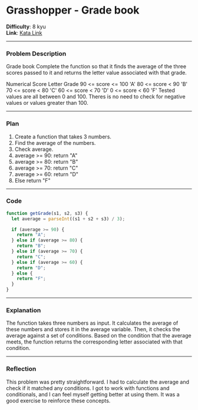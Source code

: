 # Grasshopper - Grade book

**Difficulty**: 8 kyu  
**Link**: [Kata Link](https://www.codewars.com/users/hectorlil48/completed_solutions)

---

### Problem Description

Grade book
Complete the function so that it finds the average of the three scores passed to it and returns the letter value associated with that grade.

Numerical Score Letter Grade
90 <= score <= 100 'A'
80 <= score < 90 'B'
70 <= score < 80 'C'
60 <= score < 70 'D'
0 <= score < 60 'F'
Tested values are all between 0 and 100. Theres is no need to check for negative values or values greater than 100.

---

### Plan

1.  Create a function that takes 3 numbers.
2.  Find the average of the numbers.
3.  Check average.
4.  average >= 90: return "A"
5.  average >= 80: return "B"
6.  average >= 70: return "C"
7.  average >= 60: return "D"
8.  Else return "F"

---

### Code

```javascript
function getGrade(s1, s2, s3) {
  let average = parseInt((s1 + s2 + s3) / 3);

  if (average >= 90) {
    return "A";
  } else if (average >= 80) {
    return "B";
  } else if (average >= 70) {
    return "C";
  } else if (average >= 60) {
    return "D";
  } else {
    return "F";
  }
}
```

---

### Explanation

The function takes three numbers as input. It calculates the average of these numbers and stores it in the average variable. Then, it checks the average against a set of conditions. Based on the condition that the average meets, the function returns the corresponding letter associated with that condition.

---

### Reflection

This problem was pretty straightforward. I had to calculate the average and check if it matched any conditions. I got to work with functions and conditionals, and I can feel myself getting better at using them. It was a good exercise to reinforce these concepts.
